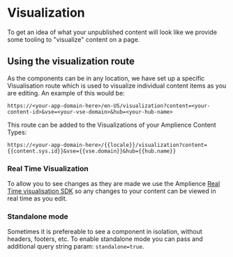 # Visualization

To get an idea of what your unpublished content will look like we provide some tooling to "visualize" content on a page.

## Using the visualization route

As the components can be in any location, we have set up a specific Visualisation route which is used to visualize individual content items as you are editing. An example of this would be:

`https://<your-app-domain-here>/en-US/visualization?content=<your-content-id>&vse=<your-vse-domain>&hub=<your-hub-name>`

This route can be added to the Visualizations of your Amplience Content Types:

`https://<your-app-domain-here>/{{locale}}/visualization?content={{content.sys.id}}&vse={{vse.domain}}&hub={{hub.name}}`

### Real Time Visualization

To allow you to see changes as they are made we use the Amplience [Real Time visualisation SDK](https://github.com/amplience/dc-visualization-sdk) so any changes to your content can be viewed in real time as you edit.

### Standalone mode

Sometimes it is prefereable to see a component in isolation, without headers, footers, etc. To enable standalone mode you can pass and additional query string param: `standalone=true`.
